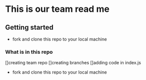 # This is our team read me 

## Getting started 


* fork and clone this repo to your local machine

### What is in this repo

[]creating team repo
[]creating branches 
[]adding code in index.js

* fork and clone this repo to your local machine
